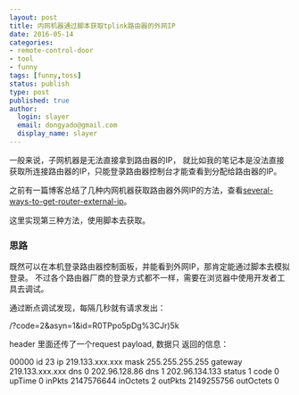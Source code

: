 ```yaml
---
layout: post
title: 内网机器通过脚本获取tplink路由器的外网IP
date: 2016-05-14
categories:
- remote-control-door
- tool
- funny
tags: [funny,toss]
status: publish
type: post
published: true
author:
  login: slayer
  email: dongyado@gmail.com
  display_name: slayer
---
```


一般来说，子网机器是无法直接拿到路由器的IP，
就比如我的笔记本是没法直接获取所连接路由器的IP，只能登录路由器控制台才能查看到分配给路由器的IP。

之前有一篇博客总结了几种内网机器获取路由器外网IP的方法，查看[several-ways-to-get-router-external-ip][]。

这里实现第三种方法，使用脚本去获取。

### 思路
既然可以在本机登录路由器控制面板，并能看到外网IP，那肯定能通过脚本去模拟登录。
不过各个路由器厂商的登录方式都不一样，需要在浏览器中使用开发者工具去调试。

通过断点调试发现，每隔几秒就有请求发出：

  /?code=2&asyn=1&id=R0TPpo5pDg%3CJr)5k

header 里面还传了一个request payload, 数据只
返回的信息：
  
  00000 id 23 ip 219.133.xxx.xxx mask 255.255.255.255 gateway 219.133.xxx.xxx dns 0 202.96.128.86 dns 1 202.96.134.133 status 1 code 0 upTime 0 inPkts 2147576644 inOctets 2 outPkts 2149255756 outOctets 0



[several-ways-to-get-router-external-ip]:/tool/funny/2016/04/17/several-ways-to-get-router-external-ip/